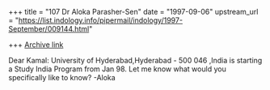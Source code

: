 +++
title = "107 Dr Aloka Parasher-Sen"
date = "1997-09-06"
upstream_url = "https://list.indology.info/pipermail/indology/1997-September/009144.html"

+++
[Archive link](https://list.indology.info/pipermail/indology/1997-September/009144.html)

Dear Kamal:
University of Hyderabad,Hyderabad - 500 046 ,India
is starting a Study India Program from Jan 98.
Let me know what would you specifically like to know?
-Aloka




